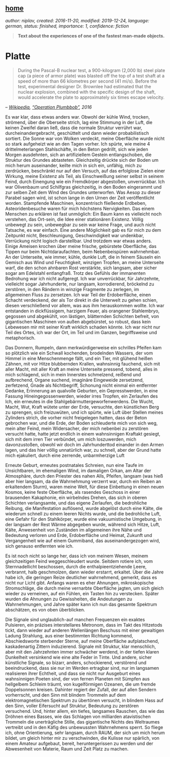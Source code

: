 [home](./index.md)
------------------

*author: niplav, created: 2016-11-20, modified: 2019-12-24, language: german, status: finished, importance: 1, confidence: fiction*

> __Text about the experiences of one of the fastest man-made objects.__

Platte
======

> During the Pascal-B nuclear test, a 900-kilogram (2,000 lb) steel plate
> cap (a piece of armor plate) was blasted off the top of a test shaft
> at a speed of more than 66 kilometres per second (41 mi/s). Before
> the test, experimental designer Dr. Brownlee had estimated that the
> nuclear explosion, combined with the specific design of the shaft,
> would accelerate the plate to approximately six times escape velocity.

*– [Wikipedia](https://en.wikipedia.org/wiki/Wikipedia), [“Operation Plumbbob”](https://en.wikipedia.org/wiki/Operation_Plumbbob), 2016*

Es war klar, dass etwas anders war. Obwohl der kühle Wind, trocken,
strömend, über die Oberseite strich, lag eine Stimmung in der Luft,
die keinen Zweifel daran ließ, dass die normale Struktur verrührt
war, durcheinandergebracht, geschüttelt und dann wieder probabilistisch
sortiert. Die Sonne war von Wolken verdeckt, meine Oberfläche wurde
nicht so stark aufgeheizt wie an den Tagen vorher. Ich spürte, wie
meine 4 drittelmeterlangen Stahlschäfte, in den Beton gedrillt, sich wie
jeden Morgen ausdehnten, sich an artifiziellem Gestein entlangschoben,
die Struktur des Grundes abtasteten. Gleichzeitig drückte sich der
Boden um mich herum auseinander, keilte mich in sich ein, unfähig,
mich zu zerdrücken, beschränkt nur auf den Versuch, auf das erfolglose
Zielen einer Wirkung, meine Existenz als Teil, als Einschweißung seiner
selbst in seinem Feind, durch Einengung wie ein Fremdkörper abgestoßen,
unverrückbar. Ich war Olivenbaum und Schilfgras gleichzeitig, in den
Boden eingerammt und zur selben Zeit dem Wind des Grundes unterworfen. Was
Aesop zu dieser Parabel sagen wird, ist schon lange in den Urnen der Zeit
veröffentlicht worden. Stampfende Maschinen, konzentrisch fließende
Erdbeben, Asteoridenbesuche waren für mich höchstens Nervigkeiten. Das
einem Menschen zu erklären ist fast unmöglich: Ein Baum kann es
vielleicht noch verstehen, das Ort-sein, die Idee einer stationären
Existenz. Völlig unbewegt zu sein, unbewegbar zu sein war keine Frage,
und auch nicht Tatsache, es war einfach. Eine andere Möglichkeit gab
es für mich zu dem Zeitpunkt nicht, Beschleunigung, Geschwindigkeit
war undenkbar, Verrückung nicht logisch darstellbar. Und trotzdem war
etwas anders. Einige Ameisen krochen über meine frische, gebürstete
Oberfläche, das Tippen nur beim Nichtdaraufachten, beim Nebenbeispüren
wahrnehmbar. An der Unterseite, wie immer, kühle, dunkle Luft, die in
feinem Säuseln ein Gemisch aus Wind und Feuchtigkeit, winzigen Tropfen,
an meine Unterseite warf, die den schon ahnbaren Rost verstärkte,
sich langsam, aber sicher sogar am Edelstahl entlangfraß. Trotz des
Gefühls der immanenten Bedrohung war ich nicht aufgeregt. Ich war
unverrückbar, für Jahrzehnte, vielleicht sogar Jahrhunderte, nur
langsam, korrodierend, bröckelnd zu zerstören, in den Rändern in
winzige Fragmente zu zerlegen, im allgemeinen Fluss zu zersetzen. Ich war
Teil der Erdoberfläche, einen Schacht verdeckend, der als Tor direkt
in die Unterwelt zu gehen schien, diesen verschließend vor allem,
was aus ihm herauskommen wollte. Ich war entstanden in dickflüssigem,
harzigem Feuer, als orangener Stahlembryo, gegossen und abgekühlt, von
lästigen, blätternden Schichten befreit, von gigantischen Maschinen
von außen abgebürstet, so robust, dass kein Lebewesen mir mit seiner
Kraft wirklich schaden könnte. Ich war nicht nur Teil des Ortes, ich
war der Ort, im Teil und im Ganzen, begriffsweise und metaphorisch.

Das Donnern, Rumpeln, dann merkwürdigerweise ein schrilles Pfeifen kam
so plötzlich wie ein Schwall kochenden, brodelnden Wassers, der vom
Himmel in eine Menschenmenge fällt, und ein Tier, mit glühend heißen
Zähnen, mit vor Hitze blubbernden Krallen, wahnsinnig fauchend, sich
mit aller Macht, mit aller Kraft an meine Unterseite pressend, tobend,
alles in mich schlagend, sich in mein Innerstes schmelzend, reißend und
aufbrechend, Organe suchend, imaginäre Eingeweide zersetzend, zerfetzend,
Gnade als Nichtbegriff, Schonung nicht einmal ein entfernter Gedanke,
Erinnerung an qualvolle Geburten, ein Gepresstwerden, in eine Fassung
Hineingegossenwerden, wieder irres Tropfen, ein Zerlaufen des Ich,
ein erneutes in die Stahlgebärmuttergeworfenwerdens. Die Wucht, Macht,
Wut, Kraft wütete unter der Erde, versuchte, den künstlichen Berg zu
sprengen, sich freizuwüten, und ich spürte, wie Luft über Stellen
meines Zylinders strich, die vorher nicht freigelegen hatten, dass der
Beton gebrochen war, und die Erde, der Boden schleuderte mich von sich
weg, mein alter Feind, mein Widersacher, der mich nebenbei zu zerstören
versucht hatte, hatte jetzt endlich in einem wahnsinnigen Kraftakt
gesiegt, sich mit dem irren Tier verbündet, um mich loszuwerden, mich
davonzustoßen, obwohl wir doch im Jahrhunderttod einander in den Armen
lagen, und das hier völlig unnatürlich war, zu schnell, aber der Grund
hatte mich ejakuliert, durch eine zerrende, unbarmherzige Luft

Erneute Geburt, erneutes postnatales Schreien, nun eine Taufe im
Unsichtbaren, im ehemaligen Wind, im damaligen Orkan, am Altar der
Atmosphäre, durch den Priester des nahen Alls, Pfeifen, langsam (was
hieß aber hier langsam, da die Wahrnehmung verzerrt war, durch ein
Reiben an erkaltendem Sturm), waren meine Welt, für diese Einbettung in
einen neuen Kosmos, keine feste Oberfläche, als rasendes Geschoss in
einer brausenden Kakaphonie, ein wirbelndes Drehen, das sich in oberen
Schichten verlangsamte, und das eigene Zerlaufen, die bedrohliche Reibung,
die Manifestation auflösend, wurde abgelöst durch eine Kälte, die
wiederum schnell zu einem leeren Nichts wurde, und die bedrohliche Luft,
eine Gefahr für den Stahlkörper, wurde eine vakuumistische Umgebung,
in der langsam der Rest Wärme abgegeben wurde, während sich Hitze,
Luft, Kälte, Anwesenheit von Zuständen im allgemeinen ihre Nähe und
Bedeutung verloren und Erde, Erdoberfläche und Heimat, Zukunft und
Vergangenheit wie auf einem Gummiband, das auseinandergezogen wird,
sich genauso entfernten wie ich.

Es ist noch nicht so lange her, dass ich von meinem Wesen, meinem
gleichzeitigen Feind weggeschleudert wurde. Seitdem rotiere ich,
vom Sternnadellicht beschossen, durch die enthalpieentziehende Leere,
verbrannt, halb geschmolzen, dann wieder erstarrt, erkaltet. Über die
Jahre habe ich, die geringen Reize deutlicher wahrnehmend, gemerkt, dass
es nicht nur Licht gibt. Anfangs waren es eher Ahnungen, mikroskopische
Stromschläge, die durch meine vernarbte Oberfläche jagten, um
sich gleich wieder zu verneinen, auf ein Fühlen, ein Tasten hin zu
verstecken. Später wurden die Ahnungen zu Gewissheiten, die Andeutungen
zu Wahrnehmungen, und Jahre später kann ich nun das gesamte Spektrum
abschätzen, es von oben überblicken.

Die Signale sind unglaublich-auf manchen Frequenzen ein exaktes Pulsieren,
ein präzises interstellares Metronom, dass im Takt des Hitzetods tickt,
dann wieder auf anderen Wellenlängen Beschuss mit einer gewaltigen
Ladung Strahlung, aus einer bestimmten Richtung kommend, Abschiedsworte
sterbender Sterne, auf meine Oberfläche aufplatschend, kaskadenartig
Zittern induzierend. Signale mit Struktur, klar menschlich, aber mit den
Jahrzehnten immer schwächer werdend, in der tiefen klaren Dunkelheit
versinkend wie eine alte Feder in Tinte. Und andere, sicher künstliche
Signale, so bizarr, anders, schockierend, verstörend und beeindruckend,
dass sie nur im Werden ertragbar sind, nur im langsamen realisieren
ihrer Echtheit, und dass sie nicht nur Ausgeburt eines wahnsinnigen
Poeten sind, der von fernen Planeten mit Sümpfen aus hellgelbem
Schleim träumt, von kugelförmigen Ozeanen, die um fremde Doppelsonnen
kreisen. Dahinter regiert der Zufall, der auf allen Sendern vorherrscht,
und den Sinn mit blindem Trommeln auf dem elektromagnetischen Spektrum
zu übertönen versucht, in blindem Hass auf den Sinn, voller Eifersucht
auf Struktur, Bedeutung zu zerstören versuchend. Und, hinter allem, ein
tiefes, langsames Rauschen, das wie das Dröhnen eines Basses, wie das
Schlagen von milliarden atavistischen Trommeln die unerträgliche Stille,
das gigantische Nichts des Weltraumes vertreibt und in den Käfig des
unbewussten Wahrnehmens sperrt. So fliege ich, ohne Orientierung, sehr
langsam, durch RAUM, der sich um mich herum bildet, um gleich hinter mir
zu verschwinden, die Kulisse nur spärlich, von einem Amateur aufgebaut,
bereit, heruntergerissen zu werden und der Abwesenheit von Materie,
Raum und Zeit Platz zu machen.
